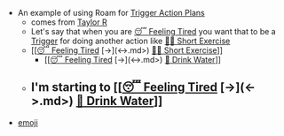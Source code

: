- An example of using Roam for [Trigger Action Plans](<Trigger Action Plans.md>)
    - comes from [Taylor R](<Taylor R.md>)
    - Let's say that when you are [😴 Feeling Tired](<😴 Feeling Tired.md>) you want that to be a [Trigger](<Trigger.md>) for doing another action like [🏋️‍♀️ Short Exercise](<🏋️‍♀️ Short Exercise.md>)
    - [[[😴 Feeling Tired](<[[😴 Feeling Tired.md>) [->](<->.md>) [🏋️‍♀️ Short Exercise](<🏋️‍♀️ Short Exercise.md>)]]
        - [[[😴 Feeling Tired](<[[😴 Feeling Tired.md>) [->](<->.md>) [🚰 Drink Water](<🚰 Drink Water.md>)]]
    - I'm starting to [[[😴 Feeling Tired](<[[😴 Feeling Tired.md>) [->](<->.md>) [🚰 Drink Water](<🚰 Drink Water.md>)]]
        - 
- [emoji](<emoji.md>)

